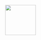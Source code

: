 <div id="header" align="center">
  <img src="https://media2.giphy.com/media/0YwHADEH90Mjii6qHV/giphy.gif?cid=790b7611f030f77a89c5e891a94f6f3f63ea8683e22d825b&rid=giphy.gif&ct=s" width="100"/>
</div>
